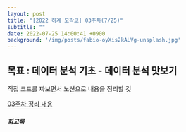 ```yaml
---
layout: post
title: "[2022 하계 모각코] 03주차(7/25)"
subtitle: ""
date: 2022-07-25 14:00:41 +0900
background: '/img/posts/fabio-oyXis2kALVg-unsplash.jpg'
---
```



<h2 class="section-heading">목표 : 데이터 분석 기초 - 데이터 분석 맛보기 </h2>

<p>직접 코드를 짜보면서 노션으로 내용을 정리할 것</p>

[03주차 정리 내용](https://telling-brush-7e7.notion.site/with-python-d526249ea5e547d9ae5fd930d247e31b)

<h5>회고록</h5>
<p></p>